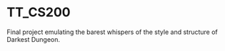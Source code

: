 # TT_CS200
Final project emulating the barest whispers of the style and structure of Darkest Dungeon.
